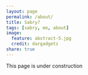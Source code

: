 ```yaml
---
layout: page
permalink: /about/
title: Sabry?
tags: [sabry, me, about]
image:
  feature: abstract-5.jpg
  credit: dargadgetz
share: true
---
```


This page is under construction